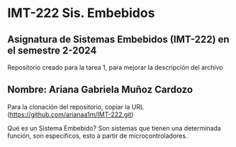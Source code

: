 # IMT-222 Sis. Embebidos
## Asignatura de Sistemas Embebidos (IMT-222) en el semestre 2-2024
Repositorio creado para la tarea 1, para mejorar la descripción del archivo
## Nombre: Ariana Gabriela Muñoz Cardozo
Para la clonación del repositorio, copiar la URL (https://github.com/arianaa1m/IMT-222.git)

Qué es un Sistema Embebido? Son sistemas que tienen una determinada función, son específicos, esto a partir de microcontroladores.